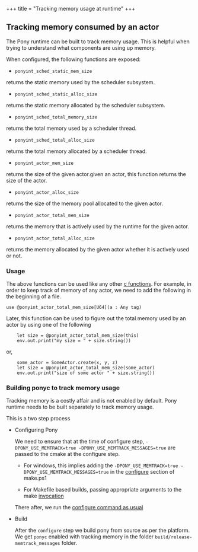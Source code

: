 +++
title = "Tracking memory usage at runtime"
+++

## Tracking memory consumed by an actor

The Pony runtime can be built to track memory usage. This is helpful when trying to understand what components are using up memory.

When configured, the following functions are exposed:

- `ponyint_sched_static_mem_size`

returns the static memory used by the scheduler subsystem.

- `ponyint_sched_static_alloc_size`

returns the static memory allocated by the scheduler subsystem.

- `ponyint_sched_total_memory_size`

returns the total memory used by a scheduler thread.

- `ponyint_sched_total_alloc_size`

returns the total memory allocated by a scheduler thread.

- `ponyint_actor_mem_size`

returns the size of the given actor.given an actor, this function returns the size of the actor.

- `ponyint_actor_alloc_size`

returns the size of the memory pool allocated to the given actor.

- `ponyint_actor_total_mem_size`

returns the memory that is actively used by the runtime for the given actor.

- `ponyint_actor_total_alloc_size`

returns the memory allocated by the given actor whether it is actively used or not.

### Usage

The above functions can be used like any other [c functions](https://tutorial.ponylang.io/c-ffi/calling-c.html).
For example, in order to keep track of memory of any actor, we need to add the following in the beginning of a file.

```pony
use @ponyint_actor_total_mem_size[U64](a : Any tag)
```

Later, this function can be used to figure out the total memory used by an actor by using one of the following

```pony
    let size = @ponyint_actor_total_mem_size(this)
    env.out.print("my size = " + size.string())
```

or,

```pony
    some_actor = SomeActor.create(x, y, z)
    let size = @ponyint_actor_total_mem_size(some_actor)
    env.out.print("size of some actor " + size.string())
```

### Building ponyc to track memory usage

Tracking memory is a costly affair and is not enabled by default. Pony runtime needs to be built separately to track memory usage.

This is a two step process

- Configuring Pony

   We need to ensure that at the time of configure step, `-DPONY_USE_MEMTRACK=true -DPONY_USE_MEMTRACK_MESSAGES=true` are passed to the cmake at the configure step.

    - For windows, this implies adding the `-DPONY_USE_MEMTRACK=true -DPONY_USE_MEMTRACK_MESSAGES=true` in the [configure](https://github.com/ponylang/ponyc/blob/make.ps1) section of make.ps1

    - For Makefile based builds, passing appropriate arguments to the make [invocation](https://github.com/ponylang/ponyc/blob/Makefile)

   There after, we run the [configure command as usual](https://github.com/ponylang/ponyc/blob/main/BUILD.md)

- Build
  
  After the `configure` step we build pony from source as per the platform. We get `ponyc` enabled with tracking memory in the folder `build/release-memtrack_messages` folder.
